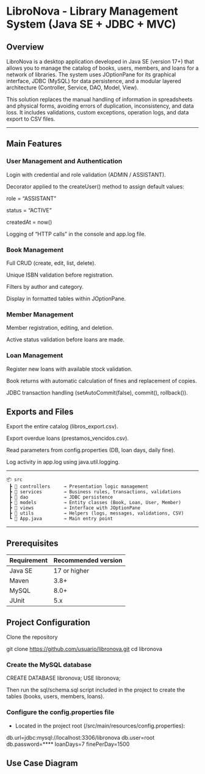 # LibroNova - Library Management System (Java SE + JDBC + MVC)
##  Overview

LibroNova is a desktop application developed in Java SE (version 17+) that allows you to manage the catalog of books, users, members, and loans for a network of libraries.
The system uses JOptionPane for its graphical interface, JDBC (MySQL) for data persistence, and a modular layered architecture (Controller, Service, DAO, Model, View).

This solution replaces the manual handling of information in spreadsheets and physical forms, avoiding errors of duplication, inconsistency, and data loss.
It includes validations, custom exceptions, operation logs, and data export to CSV files.

---

## Main Features
### User Management and Authentication

Login with credential and role validation (ADMIN / ASSISTANT).

Decorator applied to the createUser() method to assign default values:

role = “ASSISTANT”

status = “ACTIVE”

createdAt = now()

Logging of “HTTP calls” in the console and app.log file.

### Book Management

Full CRUD (create, edit, list, delete).

Unique ISBN validation before registration.

Filters by author and category.

Display in formatted tables within JOptionPane.

### Member Management

Member registration, editing, and deletion.

Active status validation before loans are made.

### Loan Management

Register new loans with available stock validation.

Book returns with automatic calculation of fines and replacement of copies.

JDBC transaction handling (setAutoCommit(false), commit(), rollback()).

## Exports and Files

Export the entire catalog (libros_export.csv).

Export overdue loans (prestamos_vencidos.csv).

Read parameters from config.properties (DB, loan days, daily fine).

Log activity in app.log using java.util.logging.


---

```text
📦 src
 ┣ 📂 controllers     → Presentation logic management
 ┣ 📂 services        → Business rules, transactions, validations
 ┣ 📂 dao             → JDBC persistence
 ┣ 📂 models          → Entity classes (Book, Loan, User, Member)
 ┣ 📂 views           → Interface with JOptionPane
 ┣ 📂 utils           → Helpers (logs, messages, validations, CSV)
 ┗ 📄 App.java        → Main entry point

```
---

## Prerequisites


| Requirement | Recommended version |
| --------- | ------------------- |
| Java SE   | 17 or higher       |
| Maven     | 3.8+                |
| MySQL     | 8.0+                |
| JUnit     | 5.x                 |

## Project Configuration
 Clone the repository

git clone https://github.com/usuario/libronova.git
cd libronova

### Create the MySQL database

CREATE DATABASE libronova;
USE libronova;

Then run the sql/schema.sql script included in the project to create the tables (books, users, members, loans).

### Configure the config.properties file

- Located in the project root (/src/main/resources/config.properties):

db.url=jdbc:mysql://localhost:3306/libronova
db.user=root
db.password=****
loanDays=7
finePerDay=1500

## Use Case Diagram






















